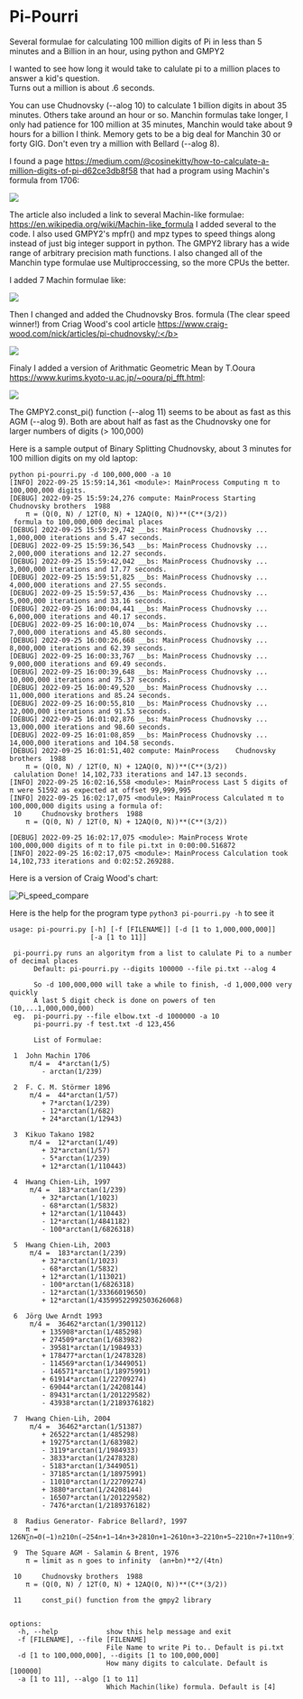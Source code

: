 # Pi-Pourri
Several formulae for calculating 100 million digits of Pi in less than 5 minutes and a Billion in an hour, using python and GMPY2 

I wanted to see how long it would take to calulate pi to a million places to answer a kid's question.  
 Turns out a million is about .6 seconds.
 
You can use Chudnovsky (--alog 10) to calculate 1 billion digits in about 35 minutes. Others take around an hour or so.  Manchin formulas take longer, I only had patience for 100 million at 35 minutes, Manchin would take about 9 hours for a billion I think. Memory gets to be a big deal for Manchin 30 or forty GIG.    Don't even try a million with Bellard (--alog 8).   

I found a page https://medium.com/@cosinekitty/how-to-calculate-a-million-digits-of-pi-d62ce3db8f58  that had a program using Machin's formula from 1706:

<img src="https://render.githubusercontent.com/render/math?math={\frac {\pi }{4}}=4\arctan {\frac {1}{5}}-\arctan {\frac {1}{239}}">


The article also included a link to several Machin-like formulae:  https://en.wikipedia.org/wiki/Machin-like_formula
I added several to the code.  I also used GMPY2's mpfr() and mpz types to speed things along instead of just big integer support in python.  The GMPY2 library has a wide range of arbitrary precision math functions.  I also changed all of the Manchin type formulae use Multiproccessing, so the more CPUs the better. 

I added 7 Machin formulae like:</b>

<img src="https://render.githubusercontent.com/render/math?math=%7B%5Cdisplaystyle%20%7B%5Cbegin%7Baligned%7D%7B%5Cfrac%20%7B%5Cpi%20%7D%7B4%7D%7D%3D%26%5C%3B183%5Carctan%20%7B%5Cfrac%20%7B1%7D%7B239%7D%7D%2B32%5Carctan%20%7B%5Cfrac%20%7B1%7D%7B1023%7D%7D-68%5Carctan%20%7B%5Cfrac%20%7B1%7D%7B5832%7D%7D%5C%5C%26%2B12%5Carctan%20%7B%5Cfrac%20%7B1%7D%7B110443%7D%7D-12%5Carctan%20%7B%5Cfrac%20%7B1%7D%7B4841182%7D%7D-100%5Carctan%20%7B%5Cfrac%20%7B1%7D%7B6826318%7D%7D%5C%5C%5Cend%7Baligned%7D%7D%7D%0A%20%20%20%20">

Then I changed and added the Chudnovsky Bros. formula (The clear speed winner!) from Criag Wood's cool article https://www.craig-wood.com/nick/articles/pi-chudnovsky/:</b>

<img src="https://render.githubusercontent.com/render/math?math=%5Cbegin%7Balign%7D%0Aa%20%20%20%20%20%26%3D%20%5Csum%5E%5Cinfty_%7Bk%3D0%7D%20%5Cfrac%7B(-1)%5Ek%20(6k)!%7D%7B(3k)!(k!)%5E3%20640320%5E%7B3k%7D%7D%20%5C%5C%0A%20%20%20%20%20%20%26%3D%201%0A%20%20%20%20%20%20%20%20%20%20-%20%5Cfrac%7B6%5Ccdot5%5Ccdot4%7D%7B(1)%5E3%20640320%5E3%7D%0A%20%20%20%20%20%20%20%20%20%20%2B%20%5Cfrac%7B12%5Ccdot11%5Ccdot10%5Ccdot9%5Ccdot8%5Ccdot7%7D%7B(2%5Ccdot1)%5E3%20640320%5E6%7D%0A%20%20%20%20%20%20%20%20%20%20-%20%5Cfrac%7B18%5Ccdot17%5Ccdots13%7D%7B(3%5Ccdot2%5Ccdot1)%5E3%20640320%5E%7B9%7D%7D%0A%20%20%20%20%20%20%20%20%20%20%2B%20%5Ccdots%20%5C%5C%0Ab%20%20%20%20%20%26%3D%20%5Csum%5E%5Cinfty_%7Bk%3D0%7D%20%5Cfrac%7B(-1)%5Ek%20(6k)!k%7D%7B(3k)!(k!)%5E3%20640320%5E%7B3k%7D%7D%20%5C%5C%0A%5Cfrac%7B1%7D%7B%5Cpi%7D%20%26%3D%20%5Cfrac%7B13591409a%20%2B%20545140134b%7D%7B426880%20%5Csqrt%7B10005%7D%7D%20%5C%5C%0A%5Cpi%20%20%20%20%20%20%20%20%20%20%20%26%3D%20%5Cfrac%7B426880%20%5Csqrt%7B10005%7D%7D%7B13591409a%20%2B%20545140134b%7D%0A%5Cend%7Balign%7D">

Finaly I added a version of Arithmatic Geometric Mean by T.Ooura  https://www.kurims.kyoto-u.ac.jp/~ooura/pi_fft.html: </b>

<img src="https://wikimedia.org/api/rest_v1/media/math/render/svg/824a061756f72d84359eba13d2e8bfcda777f9f4">

The GMPY2.const_pi() function (--alog 11) seems to be about as fast as this AGM  (--alog 9).  Both are about half as fast as the Chudnovsky one for larger numbers of digits (> 100,000) 

Here is a sample output of Binary Splitting Chudnovsky, about 3 minutes for 100 million digits on my old laptop:
```
python pi-pourri.py -d 100,000,000 -a 10
[INFO] 2022-09-25 15:59:14,361 <module>: MainProcess Computing π to 100,000,000 digits.
[DEBUG] 2022-09-25 15:59:24,276 compute: MainProcess Starting 	Chudnovsky brothers  1988 
	π = (Q(0, N) / 12T(0, N) + 12AQ(0, N))**(C**(3/2))
 formula to 100,000,000 decimal places
[DEBUG] 2022-09-25 15:59:29,742 __bs: MainProcess Chudnovsky ... 1,000,000 iterations and 5.47 seconds.
[DEBUG] 2022-09-25 15:59:36,543 __bs: MainProcess Chudnovsky ... 2,000,000 iterations and 12.27 seconds.
[DEBUG] 2022-09-25 15:59:42,042 __bs: MainProcess Chudnovsky ... 3,000,000 iterations and 17.77 seconds.
[DEBUG] 2022-09-25 15:59:51,825 __bs: MainProcess Chudnovsky ... 4,000,000 iterations and 27.55 seconds.
[DEBUG] 2022-09-25 15:59:57,436 __bs: MainProcess Chudnovsky ... 5,000,000 iterations and 33.16 seconds.
[DEBUG] 2022-09-25 16:00:04,441 __bs: MainProcess Chudnovsky ... 6,000,000 iterations and 40.17 seconds.
[DEBUG] 2022-09-25 16:00:10,074 __bs: MainProcess Chudnovsky ... 7,000,000 iterations and 45.80 seconds.
[DEBUG] 2022-09-25 16:00:26,668 __bs: MainProcess Chudnovsky ... 8,000,000 iterations and 62.39 seconds.
[DEBUG] 2022-09-25 16:00:33,767 __bs: MainProcess Chudnovsky ... 9,000,000 iterations and 69.49 seconds.
[DEBUG] 2022-09-25 16:00:39,648 __bs: MainProcess Chudnovsky ... 10,000,000 iterations and 75.37 seconds.
[DEBUG] 2022-09-25 16:00:49,520 __bs: MainProcess Chudnovsky ... 11,000,000 iterations and 85.24 seconds.
[DEBUG] 2022-09-25 16:00:55,810 __bs: MainProcess Chudnovsky ... 12,000,000 iterations and 91.53 seconds.
[DEBUG] 2022-09-25 16:01:02,876 __bs: MainProcess Chudnovsky ... 13,000,000 iterations and 98.60 seconds.
[DEBUG] 2022-09-25 16:01:08,859 __bs: MainProcess Chudnovsky ... 14,000,000 iterations and 104.58 seconds.
[DEBUG] 2022-09-25 16:01:51,402 compute: MainProcess 	Chudnovsky brothers  1988 
	π = (Q(0, N) / 12T(0, N) + 12AQ(0, N))**(C**(3/2))
 calulation Done! 14,102,733 iterations and 147.13 seconds.
[INFO] 2022-09-25 16:02:16,558 <module>: MainProcess Last 5 digits of π were 51592 as expected at offset 99,999,995
[INFO] 2022-09-25 16:02:17,075 <module>: MainProcess Calculated π to 100,000,000 digits using a formula of:
 10 	Chudnovsky brothers  1988 
	π = (Q(0, N) / 12T(0, N) + 12AQ(0, N))**(C**(3/2))
 
[DEBUG] 2022-09-25 16:02:17,075 <module>: MainProcess Wrote 100,000,000 digits of π to file pi.txt in 0:00:00.516872
[INFO] 2022-09-25 16:02:17,075 <module>: MainProcess Calculation took 14,102,733 iterations and 0:02:52.269288.

```
Here is a version of Craig Wood's chart:

![Pi_speed_compare](https://user-images.githubusercontent.com/53097137/191532672-d17c5507-c803-46e7-aa67-1b01a71de59a.png)



Here is the help for the program type ```python3 pi-pourri.py -h```  to see it
```
usage: pi-pourri.py [-h] [-f [FILENAME]] [-d [1 to 1,000,000,000]]
                    [-a [1 to 11]]

 pi-pourri.py runs an algoritym from a list to calulate Pi to a number of decimal places
      Default: pi-pourri.py --digits 100000 --file pi.txt --alog 4

      So -d 100,000,000 will take a while to finish, -d 1,000,000 very quickly
      A last 5 digit check is done on powers of ten (10,...1,000,000,000)
 eg.  pi-pourri.py --file elbow.txt -d 1000000 -a 10
      pi-pourri.py -f test.txt -d 123,456

      List of Formulae:

 1 	John Machin 1706
	 π/4 =  4*arctan(1/5)
 		- arctan(1/239)
 
 2 	F. C. M. Störmer 1896
	 π/4 =  44*arctan(1/57)
 		+ 7*arctan(1/239)
 		- 12*arctan(1/682)
 		+ 24*arctan(1/12943)
 
 3 	Kikuo Takano 1982
	 π/4 =  12*arctan(1/49)
 		+ 32*arctan(1/57)
 		- 5*arctan(1/239)
 		+ 12*arctan(1/110443)
 
 4 	Hwang Chien-Lih, 1997
	 π/4 =  183*arctan(1/239)
 		+ 32*arctan(1/1023)
 		- 68*arctan(1/5832)
 		+ 12*arctan(1/110443)
 		- 12*arctan(1/4841182)
 		- 100*arctan(1/6826318)
 
 5 	Hwang Chien-Lih, 2003
	 π/4 =  183*arctan(1/239)
 		+ 32*arctan(1/1023)
 		- 68*arctan(1/5832)
 		+ 12*arctan(1/113021)
 		- 100*arctan(1/6826318)
 		- 12*arctan(1/33366019650)
 		+ 12*arctan(1/43599522992503626068)
 
 6 	Jörg Uwe Arndt 1993 
	 π/4 =  36462*arctan(1/390112)
 		+ 135908*arctan(1/485298)
 		+ 274509*arctan(1/683982)
 		- 39581*arctan(1/1984933)
 		+ 178477*arctan(1/2478328)
 		- 114569*arctan(1/3449051)
 		- 146571*arctan(1/18975991)
 		+ 61914*arctan(1/22709274)
 		- 69044*arctan(1/24208144)
 		- 89431*arctan(1/201229582)
 		- 43938*arctan(1/2189376182)
 
 7 	Hwang Chien-Lih, 2004
	 π/4 =  36462*arctan(1/51387)
 		+ 26522*arctan(1/485298)
 		+ 19275*arctan(1/683982)
 		- 3119*arctan(1/1984933)
 		- 3833*arctan(1/2478328)
 		- 5183*arctan(1/3449051)
 		- 37185*arctan(1/18975991)
 		- 11010*arctan(1/22709274)
 		+ 3880*arctan(1/24208144)
 		- 16507*arctan(1/201229582)
 		- 7476*arctan(1/2189376182)
 
 8 	Radius Generator- Fabrice Bellard?, 1997 
	π = 126N∑n=0(−1)n210n(−254n+1−14n+3+2810n+1−2610n+3−2210n+5−2210n+7+110n+9)
 
 9 	The Square AGM - Salamin & Brent, 1976
	π = limit as n goes to infinity  (an+bn)**2/(4tn)
 
 10 	Chudnovsky brothers  1988 
	π = (Q(0, N) / 12T(0, N) + 12AQ(0, N))**(C**(3/2))
 
 11 	const_pi() function from the gmpy2 library 
 

options:
  -h, --help            show this help message and exit
  -f [FILENAME], --file [FILENAME]
                        File Name to write Pi to.. Default is pi.txt
  -d [1 to 100,000,000], --digits [1 to 100,000,000]
                        How many digits to calculate. Default is [100000]
  -a [1 to 11], --algo [1 to 11]
                        Which Machin(like) formula. Default is [4]
```
